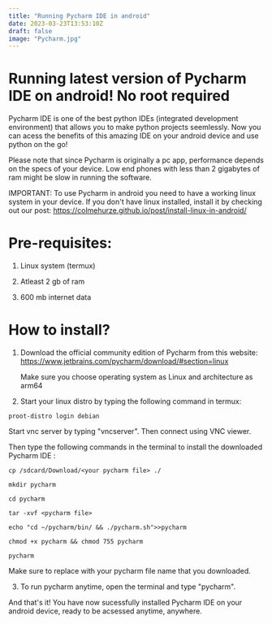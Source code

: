 ```yaml
---
title: "Running Pycharm IDE in android"
date: 2023-03-23T13:53:10Z
draft: false
image: "Pycharm.jpg"
---
```



# Running latest version of Pycharm IDE on android! No root required

Pycharm IDE is one of the best python IDEs (integrated development environment) that allows you to make python projects seemlessly. Now you can acess the benefits of this amazing IDE on your android device and use python on the go!

Please note that since Pycharm is originally a pc app, performance depends on the specs of your device. Low end phones with less than 2 gigabytes of ram might be slow in running the software.

IMPORTANT: To use Pycharm in android you need to have a working linux system in your device. If you don't have linux installed, install it by checking out our post: https://colmehurze.github.io/post/install-linux-in-android/

# Pre-requisites:


1. Linux system (termux)

2. Atleast 2 gb of ram

3. 600 mb internet data


# How to install?

1. Download the official community edition of Pycharm from this website: https://www.jetbrains.com/pycharm/download/#section=linux

   Make sure you choose operating system as Linux and architecture as arm64

2. Start your linux distro by typing the following command in termux:

```
proot-distro login debian

``` 

   Start vnc server by typing "vncserver". Then connect using VNC viewer.


   Then type the following commands in the terminal to install the downloaded Pycharm IDE :


```
cp /sdcard/Download/<your pycharm file> ./

mkdir pycharm

cd pycharm

tar -xvf <pycharm file>
 
echo "cd ~/pycharm/bin/ && ./pycharm.sh">>pycharm

chmod +x pycharm && chmod 755 pycharm

pycharm

```
   
   Make sure to replace <pycharm file> with your pycharm file name that you downloaded.


3. To run pycharm anytime, open the terminal and type "pycharm".


And that's it! You have now sucessfully installed Pycharm IDE on your android device, ready to be acsessed anytime, anywhere.



